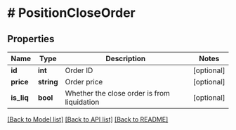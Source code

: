 # # PositionCloseOrder

## Properties

Name | Type | Description | Notes
------------ | ------------- | ------------- | -------------
**id** | **int** | Order ID | [optional] 
**price** | **string** | Order price | [optional] 
**is_liq** | **bool** | Whether the close order is from liquidation | [optional] 

[[Back to Model list]](../../README.md#documentation-for-models) [[Back to API list]](../../README.md#documentation-for-api-endpoints) [[Back to README]](../../README.md)
